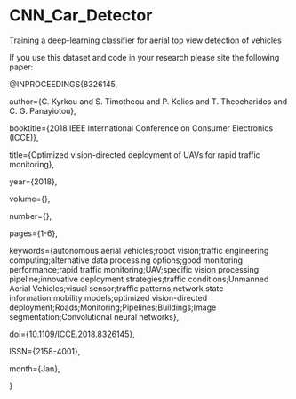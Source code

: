 # CNN_Car_Detector
Training a deep-learning classifier for aerial top view detection of vehicles


If you use this dataset and code in your research please site the following paper:


@INPROCEEDINGS{8326145, 

author={C. Kyrkou and S. Timotheou and P. Kolios and T. Theocharides and C. G. Panayiotou}, 

booktitle={2018 IEEE International Conference on Consumer Electronics (ICCE)}, 

title={Optimized vision-directed deployment of UAVs for rapid traffic monitoring}, 

year={2018}, 

volume={}, 

number={}, 

pages={1-6}, 

keywords={autonomous aerial vehicles;robot vision;traffic engineering computing;alternative data processing options;good monitoring performance;rapid traffic monitoring;UAV;specific vision processing pipeline;innovative deployment strategies;traffic conditions;Unmanned Aerial Vehicles;visual sensor;traffic patterns;network state information;mobility models;optimized vision-directed deployment;Roads;Monitoring;Pipelines;Buildings;Image segmentation;Convolutional neural networks}, 

doi={10.1109/ICCE.2018.8326145}, 

ISSN={2158-4001}, 

month={Jan},

}
